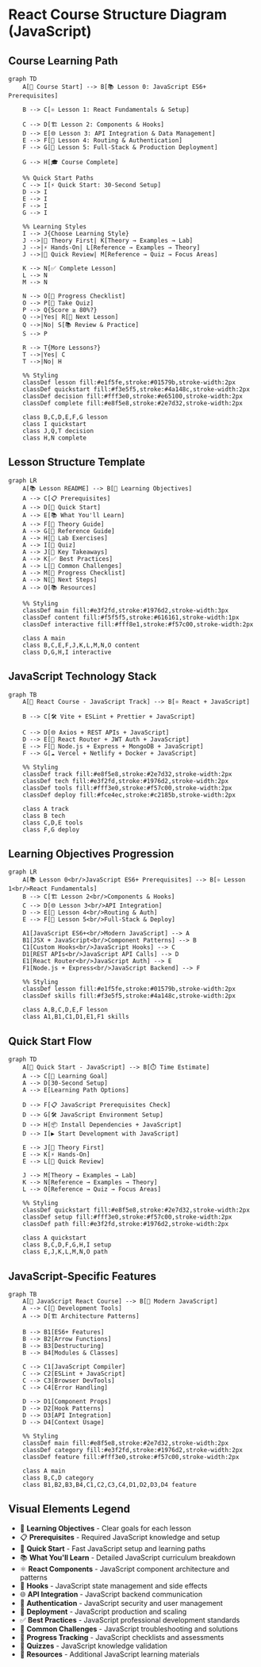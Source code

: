 # React Course Structure Diagram (JavaScript)

## Course Learning Path

```mermaid
graph TD
    A[🎯 Course Start] --> B[📚 Lesson 0: JavaScript ES6+ Prerequisites]

    B --> C[⚛️ Lesson 1: React Fundamentals & Setup]

    C --> D[🏗️ Lesson 2: Components & Hooks]
    D --> E[🌐 Lesson 3: API Integration & Data Management]
    E --> F[🔐 Lesson 4: Routing & Authentication]
    F --> G[🚀 Lesson 5: Full-Stack & Production Deployment]

    G --> H[🎓 Course Complete]

    %% Quick Start Paths
    C --> I[⚡ Quick Start: 30-Second Setup]
    D --> I
    E --> I
    F --> I
    G --> I

    %% Learning Styles
    I --> J{Choose Learning Style}
    J -->|📖 Theory First| K[Theory → Examples → Lab]
    J -->|⚡ Hands-On| L[Reference → Examples → Theory]
    J -->|🎯 Quick Review| M[Reference → Quiz → Focus Areas]

    K --> N[✅ Complete Lesson]
    L --> N
    M --> N

    N --> O[📝 Progress Checklist]
    O --> P[🧪 Take Quiz]
    P --> Q{Score ≥ 80%?}
    Q -->|Yes| R[🚀 Next Lesson]
    Q -->|No| S[📚 Review & Practice]
    S --> P

    R --> T{More Lessons?}
    T -->|Yes| C
    T -->|No| H

    %% Styling
    classDef lesson fill:#e1f5fe,stroke:#01579b,stroke-width:2px
    classDef quickstart fill:#f3e5f5,stroke:#4a148c,stroke-width:2px
    classDef decision fill:#fff3e0,stroke:#e65100,stroke-width:2px
    classDef complete fill:#e8f5e8,stroke:#2e7d32,stroke-width:2px

    class B,C,D,E,F,G lesson
    class I quickstart
    class J,Q,T decision
    class H,N complete
```

## Lesson Structure Template

```mermaid
graph LR
    A[📚 Lesson README] --> B[🎯 Learning Objectives]
    A --> C[📋 Prerequisites]
    A --> D[🚀 Quick Start]
    A --> E[📚 What You'll Learn]
    A --> F[📖 Theory Guide]
    A --> G[📖 Reference Guide]
    A --> H[🧪 Lab Exercises]
    A --> I[📝 Quiz]
    A --> J[🎯 Key Takeaways]
    A --> K[✅ Best Practices]
    A --> L[🚨 Common Challenges]
    A --> M[📝 Progress Checklist]
    A --> N[🚀 Next Steps]
    A --> O[📚 Resources]

    %% Styling
    classDef main fill:#e3f2fd,stroke:#1976d2,stroke-width:3px
    classDef content fill:#f5f5f5,stroke:#616161,stroke-width:1px
    classDef interactive fill:#fff8e1,stroke:#f57c00,stroke-width:2px

    class A main
    class B,C,E,F,J,K,L,M,N,O content
    class D,G,H,I interactive
```

## JavaScript Technology Stack

```mermaid
graph TB
    A[🎯 React Course - JavaScript Track] --> B[⚛️ React + JavaScript]

    B --> C[🛠️ Vite + ESLint + Prettier + JavaScript]

    C --> D[🌐 Axios + REST APIs + JavaScript]
    D --> E[🔐 React Router + JWT Auth + JavaScript]
    E --> F[🚀 Node.js + Express + MongoDB + JavaScript]
    F --> G[☁️ Vercel + Netlify + Docker + JavaScript]

    %% Styling
    classDef track fill:#e8f5e8,stroke:#2e7d32,stroke-width:2px
    classDef tech fill:#e3f2fd,stroke:#1976d2,stroke-width:2px
    classDef tools fill:#fff3e0,stroke:#f57c00,stroke-width:2px
    classDef deploy fill:#fce4ec,stroke:#c2185b,stroke-width:2px

    class A track
    class B tech
    class C,D,E tools
    class F,G deploy
```

## Learning Objectives Progression

```mermaid
graph LR
    A[📚 Lesson 0<br/>JavaScript ES6+ Prerequisites] --> B[⚛️ Lesson 1<br/>React Fundamentals]
    B --> C[🏗️ Lesson 2<br/>Components & Hooks]
    C --> D[🌐 Lesson 3<br/>API Integration]
    D --> E[🔐 Lesson 4<br/>Routing & Auth]
    E --> F[🚀 Lesson 5<br/>Full-Stack & Deploy]

    A1[JavaScript ES6+<br/>Modern JavaScript] --> A
    B1[JSX + JavaScript<br/>Component Patterns] --> B
    C1[Custom Hooks<br/>JavaScript Hooks] --> C
    D1[REST APIs<br/>JavaScript API Calls] --> D
    E1[React Router<br/>JavaScript Auth] --> E
    F1[Node.js + Express<br/>JavaScript Backend] --> F

    %% Styling
    classDef lesson fill:#e1f5fe,stroke:#01579b,stroke-width:2px
    classDef skills fill:#f3e5f5,stroke:#4a148c,stroke-width:2px

    class A,B,C,D,E,F lesson
    class A1,B1,C1,D1,E1,F1 skills
```

## Quick Start Flow

```mermaid
graph TD
    A[🚀 Quick Start - JavaScript] --> B[⏱️ Time Estimate]
    A --> C[🎯 Learning Goal]
    A --> D[30-Second Setup]
    A --> E[Learning Path Options]

    D --> F[📋 JavaScript Prerequisites Check]
    D --> G[🛠️ JavaScript Environment Setup]
    D --> H[📦 Install Dependencies + JavaScript]
    D --> I[▶️ Start Development with JavaScript]

    E --> J[📖 Theory First]
    E --> K[⚡ Hands-On]
    E --> L[🎯 Quick Review]

    J --> M[Theory → Examples → Lab]
    K --> N[Reference → Examples → Theory]
    L --> O[Reference → Quiz → Focus Areas]

    %% Styling
    classDef quickstart fill:#e8f5e8,stroke:#2e7d32,stroke-width:2px
    classDef setup fill:#fff3e0,stroke:#f57c00,stroke-width:2px
    classDef path fill:#e3f2fd,stroke:#1976d2,stroke-width:2px

    class A quickstart
    class B,C,D,F,G,H,I setup
    class E,J,K,L,M,N,O path
```

## JavaScript-Specific Features

```mermaid
graph TB
    A[🎯 JavaScript React Course] --> B[📝 Modern JavaScript]
    A --> C[🔧 Development Tools]
    A --> D[🏗️ Architecture Patterns]

    B --> B1[ES6+ Features]
    B --> B2[Arrow Functions]
    B --> B3[Destructuring]
    B --> B4[Modules & Classes]

    C --> C1[JavaScript Compiler]
    C --> C2[ESLint + JavaScript]
    C --> C3[Browser DevTools]
    C --> C4[Error Handling]

    D --> D1[Component Props]
    D --> D2[Hook Patterns]
    D --> D3[API Integration]
    D --> D4[Context Usage]

    %% Styling
    classDef main fill:#e8f5e8,stroke:#2e7d32,stroke-width:2px
    classDef category fill:#e3f2fd,stroke:#1976d2,stroke-width:2px
    classDef feature fill:#fff3e0,stroke:#f57c00,stroke-width:2px

    class A main
    class B,C,D category
    class B1,B2,B3,B4,C1,C2,C3,C4,D1,D2,D3,D4 feature
```

## Visual Elements Legend

- 🎯 **Learning Objectives** - Clear goals for each lesson
- 📋 **Prerequisites** - Required JavaScript knowledge and setup
- 🚀 **Quick Start** - Fast JavaScript setup and learning paths
- 📚 **What You'll Learn** - Detailed JavaScript curriculum breakdown
- ⚛️ **React Components** - JavaScript component architecture and patterns
- 🎣 **Hooks** - JavaScript state management and side effects
- 🌐 **API Integration** - JavaScript backend communication
- 🔐 **Authentication** - JavaScript security and user management
- 🚀 **Deployment** - JavaScript production and scaling
- ✅ **Best Practices** - JavaScript professional development standards
- 🚨 **Common Challenges** - JavaScript troubleshooting and solutions
- 📝 **Progress Tracking** - JavaScript checklists and assessments
- 🧪 **Quizzes** - JavaScript knowledge validation
- 📖 **Resources** - Additional JavaScript learning materials